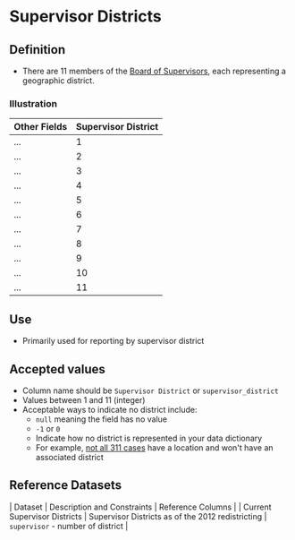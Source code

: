 # Supervisor Districts

## Definition

* There are 11 members of the [Board of Supervisors](http://www.sfbos.org/), each representing a geographic district. 

### Illustration

| Other Fields | Supervisor District |
| --- | --- |
| ... | 1 |
| ... | 2 |
| ... | 3 |
| ... | 4 |
| ... | 5 |
| ... | 6 |
| ... | 7 |
| ... | 8 |
| ... | 9 |
| ... | 10 |
| ... | 11 |

## Use

* Primarily used for reporting by supervisor district

## Accepted values

* Column name should be `Supervisor District` or `supervisor_district`
* Values between 1 and 11 \(integer\)
* Acceptable ways to indicate no district include:
  * `null` meaning the field has no value
  * `-1` or `0` 
  * Indicate how no district is represented in your data dictionary
  * For example, [not all 311 cases](https://data.sfgov.org/City-Infrastructure/Case-Data-from-San-Francisco-311-SF311-/vw6y-z8j6) have a location and won't have an associated district

## Reference Datasets

| Dataset | Description and Constraints | Reference Columns |
| Current Supervisor Districts | Supervisor Districts as of the 2012 redistricting | `supervisor` - number of district |



